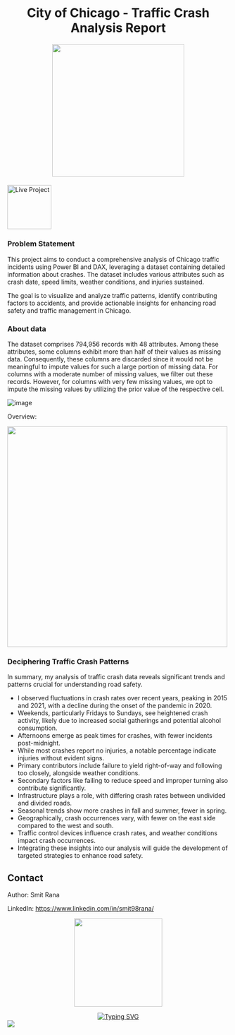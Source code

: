 <h1 align="center"> City of Chicago - Traffic Crash Analysis Report </h1>

####

<p align="center">
  <img src="https://github.com/gentallman/Traffic_Crash_Chicago/assets/78334851/057e9d4c-98eb-4575-8f5e-d0ea675a2b6f" width="300">
</p>

####

<a href="https://app.powerbi.com/view?r=eyJrIjoiNmZmMmFhZWEtYTAyMy00ZGY2LTg5N2MtYWIyNzVkZTk0ZDAzIiwidCI6IjNmMTcwMmFmLTNmNGUtNDk1ZS04YzhiLTEzNzIxZjM5YjFiMCJ9">
  <img src="https://github.com/gentallman/Retail-Supply-Chain-Operations-Management/assets/78334851/ed21a0ff-f400-4a4d-9a6c-80c76bf137e7" alt="Live Project" width="100">
</a>

####

### Problem Statement

This project aims to conduct a comprehensive analysis of Chicago traffic incidents using Power BI and DAX, leveraging a dataset containing detailed information about crashes. The dataset includes various attributes such as crash date, speed limits, weather conditions, and injuries sustained. 

The goal is to visualize and analyze traffic patterns, identify contributing factors to accidents, and provide actionable insights for enhancing road safety and traffic management in Chicago.

### About data

The dataset comprises 794,956 records with 48 attributes. Among these attributes, some columns exhibit more than half of their values as missing data. Consequently, these columns are discarded since it would not be meaningful to impute values for such a large portion of missing data. 
For columns with a moderate number of missing values, we filter out these records. 
However, for columns with very few missing values, we opt to impute the missing values by utilizing the prior value of the respective cell.

![image](https://github.com/gentallman/Traffic_Crash_Chicago/assets/78334851/0ca2f4ae-a8bc-4630-8a8d-3875d2cd695c)

Overview:

<p align="left">
  <img src="https://github.com/gentallman/Traffic_Crash_Chicago/assets/78334851/be9e1503-4229-444e-b7cc-26929f1fcdeb" width="500">
</p>

### Deciphering Traffic Crash Patterns
In summary, my analysis of traffic crash data reveals significant trends and patterns crucial for understanding road safety. 
- I observed fluctuations in crash rates over recent years, peaking in 2015 and 2021, with a decline during the onset of the pandemic in 2020.
- Weekends, particularly Fridays to Sundays, see heightened crash activity, likely due to increased social gatherings and potential alcohol consumption.
- Afternoons emerge as peak times for crashes, with fewer incidents post-midnight.
- While most crashes report no injuries, a notable percentage indicate injuries without evident signs.
- Primary contributors include failure to yield right-of-way and following too closely, alongside weather conditions.
- Secondary factors like failing to reduce speed and improper turning also contribute significantly.
- Infrastructure plays a role, with differing crash rates between undivided and divided roads.
- Seasonal trends show more crashes in fall and summer, fewer in spring.
- Geographically, crash occurrences vary, with fewer on the east side compared to the west and south.
- Traffic control devices influence crash rates, and weather conditions impact crash occurrences.
- Integrating these insights into our analysis will guide the development of targeted strategies to enhance road safety.


## Contact

Author: Smit Rana

LinkedIn: https://www.linkedin.com/in/smit98rana/

<p align="center">
	<img src="https://user-images.githubusercontent.com/74038190/214644145-264f4759-7633-441e-9d67-d8dda9d50d26.gif" width="200">
</p>

<div align="center">
  <a href="https://git.io/typing-svg">
    <img src="https://readme-typing-svg.demolab.com?font=Fira+Code&pause=1000&center=true&vCenter=true&random=true&width=435&lines=I+hope+this+work+serves+you+well!" alt="Typing SVG" />
  </a>
</div>

<img src="https://user-images.githubusercontent.com/74038190/212284100-561aa473-3905-4a80-b561-0d28506553ee.gif" >
